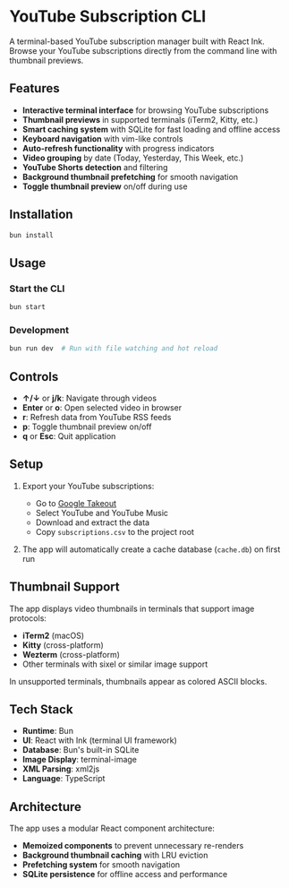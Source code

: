 # YouTube Subscription CLI

A terminal-based YouTube subscription manager built with React Ink. Browse your YouTube subscriptions directly from the command line with thumbnail previews.

## Features

- **Interactive terminal interface** for browsing YouTube subscriptions
- **Thumbnail previews** in supported terminals (iTerm2, Kitty, etc.)
- **Smart caching system** with SQLite for fast loading and offline access
- **Keyboard navigation** with vim-like controls
- **Auto-refresh functionality** with progress indicators
- **Video grouping** by date (Today, Yesterday, This Week, etc.)
- **YouTube Shorts detection** and filtering
- **Background thumbnail prefetching** for smooth navigation
- **Toggle thumbnail preview** on/off during use

## Installation

```bash
bun install
```

## Usage

### Start the CLI

```bash
bun start
```

### Development

```bash
bun run dev  # Run with file watching and hot reload
```

## Controls

- **↑/↓** or **j/k**: Navigate through videos
- **Enter** or **o**: Open selected video in browser
- **r**: Refresh data from YouTube RSS feeds
- **p**: Toggle thumbnail preview on/off
- **q** or **Esc**: Quit application

## Setup

1. Export your YouTube subscriptions:
   - Go to [Google Takeout](https://takeout.google.com)
   - Select YouTube and YouTube Music
   - Download and extract the data
   - Copy `subscriptions.csv` to the project root

2. The app will automatically create a cache database (`cache.db`) on first run

## Thumbnail Support

The app displays video thumbnails in terminals that support image protocols:

- **iTerm2** (macOS)
- **Kitty** (cross-platform)
- **Wezterm** (cross-platform)
- Other terminals with sixel or similar image support

In unsupported terminals, thumbnails appear as colored ASCII blocks.

## Tech Stack

- **Runtime**: Bun
- **UI**: React with Ink (terminal UI framework)
- **Database**: Bun's built-in SQLite
- **Image Display**: terminal-image
- **XML Parsing**: xml2js
- **Language**: TypeScript

## Architecture

The app uses a modular React component architecture:

- **Memoized components** to prevent unnecessary re-renders
- **Background thumbnail caching** with LRU eviction
- **Prefetching system** for smooth navigation
- **SQLite persistence** for offline access and performance

